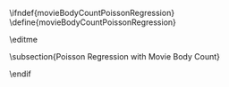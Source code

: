 \ifndef{movieBodyCountPoissonRegression}
\define{movieBodyCountPoissonRegression}

\editme

\subsection{Poisson Regression with Movie Body Count}

\endif
